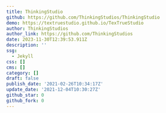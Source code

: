```yaml
---
title: ThinkingStudio
github: https://github.com/ThinkingStudios/ThinkingStudio
demo: https://textruestudio.github.io/TexTrueStudio
author: ThinkingStudios
author_link: https://github.com/ThinkingStudios
date: 2023-11-30T12:39:53.911Z
description: ''
ssg:
  - Jekyll
css: []
cms: []
category: []
draft: false
publish_date: '2021-02-26T10:34:17Z'
update_date: '2021-12-04T10:30:27Z'
github_star: 0
github_fork: 0
---
```

